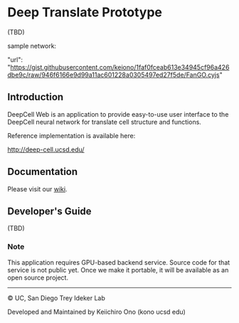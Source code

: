 # Deep Translate Prototype
(TBD)

sample network:

"url": "https://gist.githubusercontent.com/keiono/1faf0fceab613e34945cf96a426dbe9c/raw/946f6166e9d99a11ac601228a0305497ed27f5de/FanGO.cyjs"


## Introduction
DeepCell Web is an application to provide easy-to-use user interface to the DeepCell neural network for translate cell structure and functions.

Reference implementation is available here:

http://deep-cell.ucsd.edu/

## Documentation

Please visit our [wiki](https://github.com/idekerlab/deep-cell/wiki).


## Developer's Guide
(TBD)

### Note
This application requires GPU-based backend service.  Source code for that service is not public yet.  Once we make it portable, it will be available as an open source project.



----
&copy; UC, San Diego Trey Ideker Lab

Developed and Maintained by Keiichiro Ono (kono ucsd edu)
